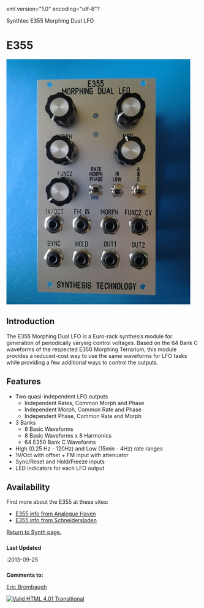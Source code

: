 xml version="1.0" encoding="utf-8"?



Synthtec E355 Morphing Dual LFO



# E355


![E355 Prototype](./e355.jpg)


## Introduction


The E355 Morphing Dual LFO is a Euro-rack synthesis module for generation of
periodically varying control voltages. Based on the 64 Bank C waveforms of the
respected E350 Morphing Terrarium, this module provides a reduced-cost way to
use the same waveforms for LFO tasks while providing a few additional ways
to control the outputs.

## Features


* Two quasi-independent LFO outputs
	+ Independent Rates, Common Morph and Phase
	+ Independent Morph, Common Rate and Phase
	+ Independent Phase, Common Rate and Morph
* 3 Banks
	+ 8 Basic Waveforms
	+ 8 Basic Waveforms x 8 Harmonics
	+ 64 E350 Bank C Waveforms
* High (0.25 Hz - 120Hz) and Low (15min - 4Hz) rate ranges
* 1V/Oct with offset + FM input with attenuator
* Sync/Reset and Hold/Freeze inputs
* LED indicators for each LFO output


## Availability


Find more about the E355 at these sites:
* [E355 info from Analogue Haven](http://www.analoguehaven.com/synthesistechnology/e355/)
* [E355 info from Schneidersladen](http://www.schneidersladen.de/en/synthesis-technology-e355-morphing-dual-lfo.html)


[Return to Synth page.](../index.html)
##### 
**Last Updated**


:2013-09-25
##### 
**Comments to:**


[Eric Brombaugh](mailto:ebrombaugh1@cox.net)

[![Valid HTML 4.01 Transitional](http://www.w3.org/Icons/valid-html401)](http://validator.w3.org/check?uri=referer)







